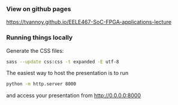 ### View on github pages

https://tvannoy.github.io/EELE467-SoC-FPGA-applications-lecture

### Running things locally

Generate the CSS files:

```bash
sass --update css:css -t expanded -E utf-8
```

The easiest way to host the presentation is to run
```bash
python -m http.server 8000
```

and access your presentation from
http://0.0.0.0:8000
